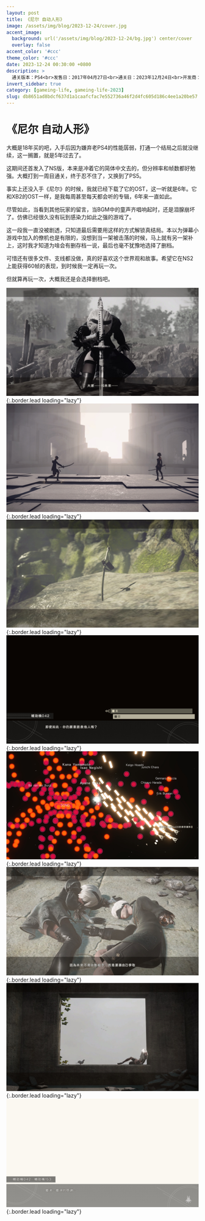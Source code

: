 ```yaml
---
layout: post
title: 《尼尔 自动人形》
image: /assets/img/blog/2023-12-24/cover.jpg
accent_image: 
  background: url('/assets/img/blog/2023-12-24/bg.jpg') center/cover
  overlay: false
accent_color: '#ccc'
theme_color: '#ccc'
date: 2023-12-24 00:30:00 +0800
description: >
  通关版本：PS4<br>发售日：2017年04月27日<br>通关日：2023年12月24日<br>开发商：白金工作室<br>发行商：SIE
invert_sidebar: true
category: [gameing-life, gameing-life-2023]
slug: db8651ad8bdcf637d1a1caafcfac7e552736a46f2d4fc605d186c4ee1a20be57
---
```


# 《尼尔 自动人形》

大概是18年买的吧，入手后因为嫌弃老PS4的性能孱弱，打通一个结局之后就没继续，这一搁置，就是5年过去了。

这期间还首发入了NS版，本来是冲着它的简体中文去的，但分辨率和帧数都好勉强。大概打到一周目通关，终于忍不住了，又换到了PS5。

事实上还没入手《尼尔》的时候，我就已经下载了它的OST，这一听就是6年。它和XB2的OST一样，是我每周甚至每天都会听的专辑，6年来一直如此。

尽管如此，当看到其他玩家的留言，当BGM中的童声齐唱响起时，还是泪腺崩坏了。仿佛已经很久没有玩到感染力如此之强的游戏了。

这一段我一直没被剧透，只知道最后需要用这样的方式解锁真结局。本以为弹幕小游戏中加入的僚机也是有限的，没想到当一架被击落的时候，马上就有另一架补上，这时我才知道为啥会有删存档一说，最后也毫不犹豫地选择了删档。

可惜还有很多文件、支线都没做，真的好喜欢这个世界观和故事。希望它在NS2上能获得60帧的表现，到时候我一定再玩一次。

但就算再玩一次，大概我还是会选择删档吧。

![](/assets/img/blog/2023-12-24/1.jpg){:.border.lead loading="lazy"}
![](/assets/img/blog/2023-12-24/2.jpg){:.border.lead loading="lazy"}
![](/assets/img/blog/2023-12-24/3.jpg){:.border.lead loading="lazy"}
![](/assets/img/blog/2023-12-24/4.jpg){:.border.lead loading="lazy"}
![](/assets/img/blog/2023-12-24/5.jpg){:.border.lead loading="lazy"}
![](/assets/img/blog/2023-12-24/6.jpg){:.border.lead loading="lazy"}
![](/assets/img/blog/2023-12-24/7.jpg){:.border.lead loading="lazy"}
![](/assets/img/blog/2023-12-24/8.jpg){:.border.lead loading="lazy"}